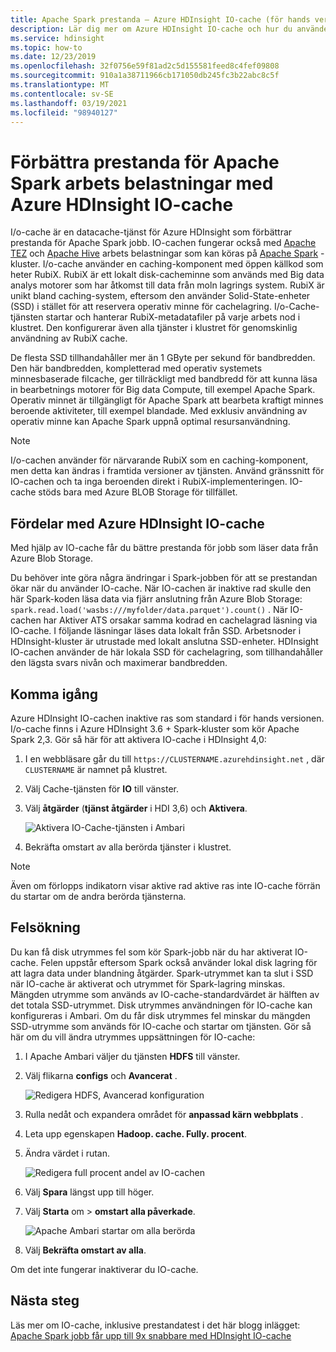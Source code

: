 ```yaml
---
title: Apache Spark prestanda – Azure HDInsight IO-cache (för hands version)
description: Lär dig mer om Azure HDInsight IO-cache och hur du använder den för att förbättra Apache Spark prestanda.
ms.service: hdinsight
ms.topic: how-to
ms.date: 12/23/2019
ms.openlocfilehash: 32f0756e59f81ad2c5d155581feed8c4fef09808
ms.sourcegitcommit: 910a1a38711966cb171050db245fc3b22abc8c5f
ms.translationtype: MT
ms.contentlocale: sv-SE
ms.lasthandoff: 03/19/2021
ms.locfileid: "98940127"
---
```

# <a name="improve-performance-of-apache-spark-workloads-using-azure-hdinsight-io-cache"></a>Förbättra prestanda för Apache Spark arbets belastningar med Azure HDInsight IO-cache

I/o-cache är en datacache-tjänst för Azure HDInsight som förbättrar prestanda för Apache Spark jobb. IO-cachen fungerar också med [Apache TEZ](https://tez.apache.org/) och [Apache Hive](https://hive.apache.org/) arbets belastningar som kan köras på [Apache Spark](https://spark.apache.org/) -kluster. I/o-cache använder en caching-komponent med öppen källkod som heter RubiX. RubiX är ett lokalt disk-cacheminne som används med Big data analys motorer som har åtkomst till data från moln lagrings system. RubiX är unikt bland caching-system, eftersom den använder Solid-State-enheter (SSD) i stället för att reservera operativ minne för cachelagring. I/o-Cache-tjänsten startar och hanterar RubiX-metadatafiler på varje arbets nod i klustret. Den konfigurerar även alla tjänster i klustret för genomskinlig användning av RubiX cache.

De flesta SSD tillhandahåller mer än 1 GByte per sekund för bandbredden. Den här bandbredden, kompletterad med operativ systemets minnesbaserade filcache, ger tillräckligt med bandbredd för att kunna läsa in bearbetnings motorer för Big data Compute, till exempel Apache Spark. Operativ minnet är tillgängligt för Apache Spark att bearbeta kraftigt minnes beroende aktiviteter, till exempel blandade. Med exklusiv användning av operativ minne kan Apache Spark uppnå optimal resursanvändning.  

> [!Note]  
> I/o-cachen använder för närvarande RubiX som en caching-komponent, men detta kan ändras i framtida versioner av tjänsten. Använd gränssnitt för IO-cachen och ta inga beroenden direkt i RubiX-implementeringen.
>IO-cache stöds bara med Azure BLOB Storage för tillfället.

## <a name="benefits-of-azure-hdinsight-io-cache"></a>Fördelar med Azure HDInsight IO-cache

Med hjälp av IO-cache får du bättre prestanda för jobb som läser data från Azure Blob Storage.

Du behöver inte göra några ändringar i Spark-jobben för att se prestandan ökar när du använder IO-cache. När IO-cachen är inaktive rad skulle den här Spark-koden läsa data via fjärr anslutning från Azure Blob Storage: `spark.read.load('wasbs:///myfolder/data.parquet').count()` . När IO-cachen har Aktiver ATS orsakar samma kodrad en cachelagrad läsning via IO-cache. I följande läsningar läses data lokalt från SSD. Arbetsnoder i HDInsight-kluster är utrustade med lokalt anslutna SSD-enheter. HDInsight IO-cachen använder de här lokala SSD för cachelagring, som tillhandahåller den lägsta svars nivån och maximerar bandbredden.

## <a name="getting-started"></a>Komma igång

Azure HDInsight IO-cachen inaktive ras som standard i för hands versionen. I/o-cache finns i Azure HDInsight 3.6 + Spark-kluster som kör Apache Spark 2,3.  Gör så här för att aktivera IO-cache i HDInsight 4,0:

1. I en webbläsare går du till `https://CLUSTERNAME.azurehdinsight.net` , där `CLUSTERNAME` är namnet på klustret.

1. Välj Cache-tjänsten för **IO** till vänster.

1. Välj **åtgärder** (**tjänst åtgärder** i HDI 3,6) och **Aktivera**.

    ![Aktivera IO-Cache-tjänsten i Ambari](./media/apache-spark-improve-performance-iocache/ambariui-enable-iocache.png "Aktivera IO-Cache-tjänsten i Ambari")

1. Bekräfta omstart av alla berörda tjänster i klustret.

> [!NOTE]  
> Även om förlopps indikatorn visar aktive rad aktive ras inte IO-cache förrän du startar om de andra berörda tjänsterna.

## <a name="troubleshooting"></a>Felsökning
  
Du kan få disk utrymmes fel som kör Spark-jobb när du har aktiverat IO-cache. Felen uppstår eftersom Spark också använder lokal disk lagring för att lagra data under blandning åtgärder. Spark-utrymmet kan ta slut i SSD när IO-cache är aktiverat och utrymmet för Spark-lagring minskas. Mängden utrymme som används av IO-cache-standardvärdet är hälften av det totala SSD-utrymmet. Disk utrymmes användningen för IO-cache kan konfigureras i Ambari. Om du får disk utrymmes fel minskar du mängden SSD-utrymme som används för IO-cache och startar om tjänsten. Gör så här om du vill ändra utrymmes uppsättningen för IO-cache:

1. I Apache Ambari väljer du tjänsten **HDFS** till vänster.

1. Välj flikarna **configs** och **Avancerat** .

    ![Redigera HDFS, Avancerad konfiguration](./media/apache-spark-improve-performance-iocache/ambariui-hdfs-service-configs-advanced.png "Redigera HDFS, Avancerad konfiguration")

1. Rulla nedåt och expandera området för **anpassad kärn webbplats** .

1. Leta upp egenskapen **Hadoop. cache. Fully. procent**.

1. Ändra värdet i rutan.

    ![Redigera full procent andel av IO-cachen](./media/apache-spark-improve-performance-iocache/ambariui-cache-data-fullness-percentage-property.png "Redigera full procent andel av IO-cachen")

1. Välj **Spara** längst upp till höger.

1. Välj **Starta** om  >  **omstart alla påverkade**.

    ![Apache Ambari startar om alla berörda](./media/apache-spark-improve-performance-iocache/ambariui-restart-all-affected.png "Starta om alla berörda")

1. Välj **Bekräfta omstart av alla**.

Om det inte fungerar inaktiverar du IO-cache.

## <a name="next-steps"></a>Nästa steg

Läs mer om IO-cache, inklusive prestandatest i det här blogg inlägget: [Apache Spark jobb får upp till 9x snabbare med HDInsight IO-cache](https://azure.microsoft.com/blog/apache-spark-speedup-with-hdinsight-io-cache/)
